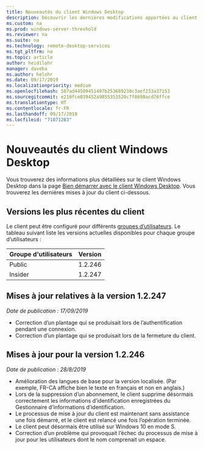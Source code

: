```yaml
---
title: Nouveautés du client Windows Desktop
description: Découvrir les dernières modifications apportées au client Bureau à distance pour Windows Desktop
ms.custom: na
ms.prod: windows-server-threshold
ms.reviewer: na
ms.suite: na
ms.technology: remote-desktop-services
ms.tgt_pltfrm: na
ms.topic: article
author: heidilohr
manager: daveba
ms.author: helohr
ms.date: 09/17/2019
ms.localizationpriority: medium
ms.openlocfilehash: 587ad44509451497b253689238c3aef233a37153
ms.sourcegitcommit: e210fce039452a9855353520c7f8698acd76ffce
ms.translationtype: HT
ms.contentlocale: fr-FR
ms.lasthandoff: 09/17/2019
ms.locfileid: "71071283"
---
```

# <a name="whats-new-in-the-windows-desktop-client"></a>Nouveautés du client Windows Desktop

Vous trouverez des informations plus détaillées sur le client Windows Desktop dans la page [Bien démarrer avec le client Windows Desktop](windowsdesktop.md). Vous trouverez les dernières mises à jour du client ci-dessous.

## <a name="latest-client-versions"></a>Versions les plus récentes du client

Le client peut être configuré pour différents [groupes d’utilisateurs](windowsdesktop-admin.md#configure-user-groups). Le tableau suivant liste les versions actuelles disponibles pour chaque groupe d’utilisateurs :

|Groupe d'utilisateurs |Version  |
|-----------|---------|
|Public     |1.2.246  |
|Insider    |1.2.247  |

## <a name="updates-for-version-12247"></a>Mises à jour relatives à la version 1.2.247

*Date de publication : 17/09/2019*

- Correction d’un plantage qui se produisait lors de l’authentification pendant une connexion.
- Correction d’un plantage qui se produisait lors de la fermeture du client.

## <a name="updates-for-version-12246"></a>Mises à jour pour la version 1.2.246

*Date de publication : 28/8/2019*

- Amélioration des langues de base pour la version localisée. (Par exemple, FR-CA affiche bien le texte en français et non en anglais.)
- Lors de la suppression d’un abonnement, le client supprime désormais correctement les informations d’identification enregistrées du Gestionnaire d’informations d’identification.
- Le processus de mise à jour du client est maintenant sans assistance une fois démarré, et le client est relancé une fois l’opération terminée.
- Le client peut désormais être utilisé sur Windows 10 en mode S.
- Correction d’un problème qui provoquait l’échec du processus de mise à jour pour les utilisateurs dont le nom comprenait un espace.
